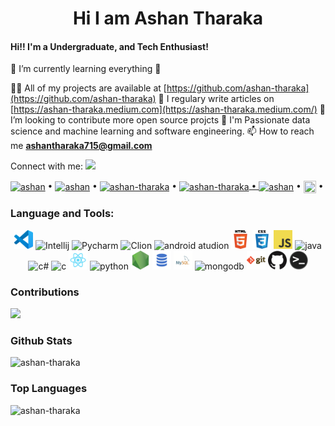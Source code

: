 <h1 align="center"> <b>Hi I am Ashan Tharaka</b></h1>

<h4>Hi!! I'm a Undergraduate, and Tech Enthusiast!</h4>
🌱 I’m currently learning everything 🤣

 👨‍💻 All of my projects are available at [https://github.com/ashan-tharaka](https://github.com/ashan-tharaka)
 📝 I regulary write articles on [https://ashan-tharaka.medium.com](https://ashan-tharaka.medium.com/)
 👯 I’m looking to contribute more open source projcts
 🥅 I'm Passionate data science and machine learning and software engineering.
📫 How to reach me **ashantharaka715@gmail.com**


Connect with me: <img src="https://camo.githubusercontent.com/ec0df7b334d15078e980be8f26f35f1bd6f004eaa4a121db42fed361360c1817/68747470733a2f2f6d656469612e67697068792e636f6d2f6d656469612f4c6e516a7057614f4e386e68723231764e572f67697068792e676966" width=30pcx>
<p align="left">
<a href="https://ashan-tharaka.medium.com/"  target="blank"><img align="center" src="https://cdn.jsdelivr.net/npm/simple-icons@3.0.1/icons/medium.svg" alt="ashan" height="20" width="20" /></a>
  &#8226;
<a href="https://dev.to/ashantharaka"  target="blank"><img align="center" src="https://cdn.jsdelivr.net/npm/simple-icons@3.0.1/icons/dev-dot-to.svg" alt="ashan" height="20" width="20" /></a>
  &#8226;
<a href="https://www.linkedin.com/in/ashan-tharaka-29a2911a6/" target="blank"><img align="center" src="https://cdn-icons-png.flaticon.com/512/174/174857.png" alt="ashan-tharaka" height="20" width="20" /></a>
  &#8226;
  <a href="https://twitter.com/jkatp4" target="_blank" ><img align="center" src="https://cdn-icons-png.flaticon.com/512/124/124021.png" alt="ashan-tharaka" height="20" width="20" /> &#8226;
<a href="https://stackoverflow.com/users/14722577/ashan-tharaka" target="blank"><img align="center" src="https://upload.wikimedia.org/wikipedia/commons/thumb/e/ef/Stack_Overflow_icon.svg/768px-Stack_Overflow_icon.svg.png" alt="ashan" height="20" width="20" /></a>
  &#8226;
<a href="https://www.facebook.com/ashan.tharaka.7543653" target="blank"><img align="center" src="https://cdn.icon-icons.com/icons2/2108/PNG/512/facebook_icon_130940.png"  height="20" width="20" /></a>
 &#8226;
<h3>Language and Tools:</h3>
</p>
<p align="center">
<img  alt="Visual Studio Code" width="30px" src="https://raw.githubusercontent.com/github/explore/80688e429a7d4ef2fca1e82350fe8e3517d3494d/topics/visual-studio-code/visual-studio-code.png" />
<img  alt="Intellij" width="30px" src="https://camo.githubusercontent.com/9db6f827ce993e7f7c656eb9e2bc88164b327bacfc0d6a3bb7952803f3715e06/68747470733a2f2f696d672e69636f6e73382e636f6d2f636f6c6f722f3234302f3030303030302f696e74656c6c696a2d696465612e706e67" />
<img  alt="Pycharm" width="30px" src="https://camo.githubusercontent.com/cb5ba8d29ac69b68b55c218f7a0c8367e2bb035cfc7d6a40267685c7035cd9d8/68747470733a2f2f696d672e69636f6e73382e636f6d2f636f6c6f722f3234302f3030303030302f7079636861726d2e706e67" />
<img  alt="Clion" src="https://e7.pngegg.com/pngimages/458/617/png-clipart-clion-jetbrains-intellij-idea-c-macos-linux-angle-text-thumbnail.png" width=30px height=30px/>
<img alt="android atudion" src="https://encrypted-tbn0.gstatic.com/images?q=tbn:ANd9GcTyeCar0mxqygVMJEdfsU5CMpOLG9lD9qDeag&usqp=CAU" width="30px" height="30" width="20" /></a>

<img  alt="HTML5" width="30px" src="https://raw.githubusercontent.com/github/explore/80688e429a7d4ef2fca1e82350fe8e3517d3494d/topics/html/html.png" />
<img  alt="CSS3" width="30px" src="https://raw.githubusercontent.com/github/explore/80688e429a7d4ef2fca1e82350fe8e3517d3494d/topics/css/css.png" />
<img  alt="JavaScript" width="30px" src="https://raw.githubusercontent.com/github/explore/80688e429a7d4ef2fca1e82350fe8e3517d3494d/topics/javascript/javascript.png" />
<img  alt="java"  width="30px" src="https://cdn.iconscout.com/icon/free/png-256/java-43-569305.png" /> 
<img alt="c#" width="30px" src="https://e7.pngegg.com/pngimages/520/669/png-clipart-c-logo-c-programming-language-computer-icons-computer-programming-programming-miscellaneous-blue-thumbnail.png"/>
<img alt="c" width="30px" src="https://img.pngio.com/letter-c-icon-free-download-as-png-and-ico-icon-easy-c-blue-png-256_256.png"/>
<img  alt="React" width="30px" src="https://raw.githubusercontent.com/github/explore/80688e429a7d4ef2fca1e82350fe8e3517d3494d/topics/react/react.png" />
<img src="https://upload.wikimedia.org/wikipedia/commons/thumb/c/c3/Python-logo-notext.svg/1024px-Python-logo-notext.svg.png" alt="python" width="30px" />
<img  alt="Node.js" width="30px" src="https://raw.githubusercontent.com/github/explore/80688e429a7d4ef2fca1e82350fe8e3517d3494d/topics/nodejs/nodejs.png" />
<img  alt="SQL" width="30px" src="https://raw.githubusercontent.com/github/explore/80688e429a7d4ef2fca1e82350fe8e3517d3494d/topics/sql/sql.png" />
<img  alt="MySQL" width="30px" src="https://raw.githubusercontent.com/github/explore/80688e429a7d4ef2fca1e82350fe8e3517d3494d/topics/mysql/mysql.png" />
<img src="https://cdn.iconscout.com/icon/free/png-512/mongodb-2-1175137.png" alt="mongodb" width="30px"/> 
<img  alt="Git" width="30px" src="https://raw.githubusercontent.com/github/explore/80688e429a7d4ef2fca1e82350fe8e3517d3494d/topics/git/git.png" />
<img  alt="GitHub" width="30px" src="https://raw.githubusercontent.com/github/explore/78df643247d429f6cc873026c0622819ad797942/topics/github/github.png" />
<img  alt="Terminal" width="30px" src="https://raw.githubusercontent.com/github/explore/80688e429a7d4ef2fca1e82350fe8e3517d3494d/topics/terminal/terminal.png" />    </p>
<h3>Contributions</h3>
<img src="https://github-readme-streak-stats.herokuapp.com?user=ashan-tharaka&theme=tokyonight_duo&date_format=M%20j%5B%2C%20Y%5D"><br>
<h3>Github Stats</h3>

<img src="https://github-readme-stats.vercel.app/api?username=ashan-tharaka&show_icons=true&theme=tokyonight&count_private=true&hide=stars&include_all_commits=true" alt="ashan-tharaka" /> </p>
<h3>Top Languages</h3>
<img src="https://github-readme-stats.vercel.app/api/top-langs/?username=ashan-tharaka&theme=tokyonight&show_icons=true" alt="ashan-tharaka" />